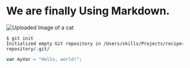 # We are finally Using Markdown.

![Uploaded Image of a cat](https://github.com/user-attachments/assets/055b5f88-6ee9-4563-8f98-8e4db945f32e)





```
$ git init
Initialized empty Git repository in /Users/skills/Projects/recipe-repository/.git/
```

``` javascript
var myVar = "Hello, world!";
```
